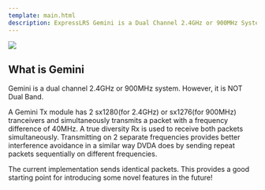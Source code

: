 ```yaml
---
template: main.html
description: ExpressLRS Gemini is a Dual Channel 2.4GHz or 900MHz System. Gemini is not Dual Band.
---
```


<img src="https://raw.githubusercontent.com/ExpressLRS/ExpressLRS-Hardware/master/img/software.png">

## What is Gemini

Gemini is a dual channel 2.4GHz or 900MHz system. However, it is NOT Dual Band.

A Gemini Tx module has 2 sx1280(for 2.4GHz) or sx1276(for 900MHz) tranceivers and simultaneously transmits a packet with a frequency difference of 40MHz. A true diversity Rx is used to receive both packets simultaneously. Transmitting on 2 separate frequencies provides better interference avoidance in a similar way DVDA does by sending repeat packets sequentially on different frequencies.

The current implementation sends identical packets. This provides a good starting point for introducing some novel features in the future!


